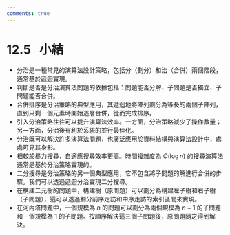 ```yaml
---
comments: true
---
```


# 12.5 &nbsp; 小結

- 分治是一種常見的演算法設計策略，包括分（劃分）和治（合併）兩個階段，通常基於遞迴實現。
- 判斷是否是分治演算法問題的依據包括：問題能否分解、子問題是否獨立、子問題能否合併。
- 合併排序是分治策略的典型應用，其遞迴地將陣列劃分為等長的兩個子陣列，直到只剩一個元素時開始逐層合併，從而完成排序。
- 引入分治策略往往可以提升演算法效率。一方面，分治策略減少了操作數量；另一方面，分治後有利於系統的並行最佳化。
- 分治既可以解決許多演算法問題，也廣泛應用於資料結構與演算法設計中，處處可見其身影。
- 相較於暴力搜尋，自適應搜尋效率更高。時間複雜度為 $O(\log n)$ 的搜尋演算法通常是基於分治策略實現的。
- 二分搜尋是分治策略的另一個典型應用，它不包含將子問題的解進行合併的步驟。我們可以透過遞迴分治實現二分搜尋。
- 在構建二元樹的問題中，構建樹（原問題）可以劃分為構建左子樹和右子樹（子問題），這可以透過劃分前序走訪和中序走訪的索引區間來實現。
- 在河內塔問題中，一個規模為 $n$ 的問題可以劃分為兩個規模為 $n-1$ 的子問題和一個規模為 $1$ 的子問題。按順序解決這三個子問題後，原問題隨之得到解決。
